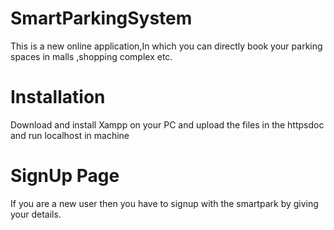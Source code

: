 # SmartParkingSystem
This is a new online application,In which you can directly book your parking spaces in malls ,shopping complex etc.
# Installation 
Download and install Xampp on your PC and upload the files in the httpsdoc and run localhost in machine
# SignUp Page 
If you are a new user then you have to signup with the smartpark by giving your details.
